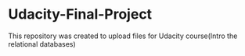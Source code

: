 # Udacity-Final-Project
This repository was created to upload files for Udacity course(Intro the relational databases)
